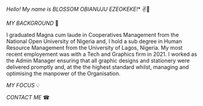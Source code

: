 *Hello! My name is BLOSSOM OBIANUJU EZEOKEKE!** ✌😬


*MY BACKGROUND* 📆 


I graduated Magna cum laude in Cooperatives Management from the National Open University of Nigeria and, I hold a sub degree in Human Resource Management from the University of Lagos, Nigeria. My most recent employement was with a Tech and Graphics firm in 2021. I worked as the Admin Manager ensuring that all graphic designs and stationery were delivered promptly and, at the the highest standard whilst, managing and optimising the manpower of the Organisation.


*MY FOCUS*  💡


*CONTACT ME*  ☎




